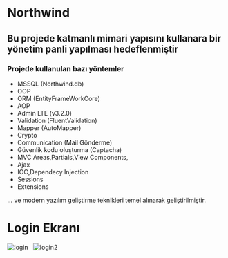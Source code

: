 # Northwind
## Bu projede katmanlı mimari yapısını kullanara bir yönetim panli yapılması hedeflenmiştir
### Projede kullanulan bazı yöntemler
* MSSQL (Northwind.db)
* OOP
* ORM (EntityFrameWorkCore)
* AOP
* Admin LTE (v3.2.0)
* Validation (FluentValidation)
* Mapper (AutoMapper)
* Crypto
* Communication (Mail Gönderme)
* Güvenlik kodu oluşturma (Captacha)
* MVC Areas,Partials,View Components, 
* Ajax
* IOC,Dependecy Injection
* Sessions
* Extensions

... ve modern yazılım geliştirme teknikleri temel alınarak geliştirilmiştir.
# Login Ekranı
![login](https://github.com/user-attachments/assets/7333d3db-4524-447b-965b-9909915e7664)
&nbsp;
![login2](https://github.com/user-attachments/assets/5dd5c8ff-8b4b-4520-9e7d-d7e3ec854625)


